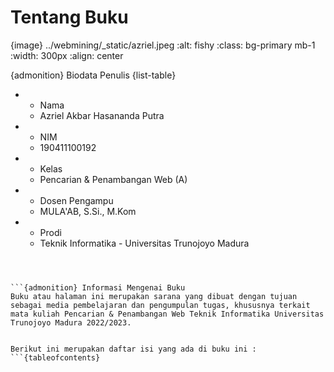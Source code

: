 # Tentang Buku


{image} ../webmining/_static/azriel.jpeg
:alt: fishy
:class: bg-primary mb-1
:width: 300px
:align: center

{admonition} Biodata Penulis
{list-table}
* - Nama
  - Azriel Akbar Hasananda Putra
* - NIM
  - 190411100192
* - Kelas
  - Pencarian & Penambangan Web (A)
* - Dosen Pengampu
  - MULA'AB, S.Si., M.Kom
* - Prodi
  - Teknik Informatika - Universitas Trunojoyo Madura
```



```{admonition} Informasi Mengenai Buku
Buku atau halaman ini merupakan sarana yang dibuat dengan tujuan sebagai media pembelajaran dan pengumpulan tugas, khususnya terkait mata kuliah Pencarian & Penambangan Web Teknik Informatika Universitas Trunojoyo Madura 2022/2023. 


Berikut ini merupakan daftar isi yang ada di buku ini :
```{tableofcontents}
```